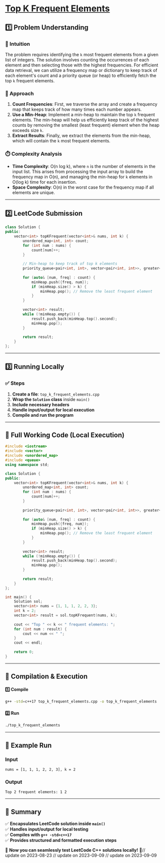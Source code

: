 # **[Top K Frequent Elements](https://leetcode.com/problems/top-k-frequent-elements/description/)**  

## **1️⃣ Problem Understanding**  
### **📌 Intuition**  
The problem requires identifying the `k` most frequent elements from a given list of integers. The solution involves counting the occurrences of each element and then selecting those with the highest frequencies. For efficient data retrieval, we can utilize a frequency map or dictionary to keep track of each element's count and a priority queue (or heap) to efficiently fetch the top `k` frequent elements.

### **🚀 Approach**  
1. **Count Frequencies**: First, we traverse the array and create a frequency map that keeps track of how many times each number appears.
2. **Use a Min-Heap**: Implement a min-heap to maintain the top `k` frequent elements. The min-heap will help us efficiently keep track of the highest counts by removing the smallest (least frequent) element when the heap exceeds size `k`.
3. **Extract Results**: Finally, we extract the elements from the min-heap, which will contain the `k` most frequent elements.

### **⏱️ Complexity Analysis**  
- **Time Complexity**: O(n log k), where `n` is the number of elements in the input list. This arises from processing the input array to build the frequency map in O(n), and managing the min-heap for `k` elements in O(log k) time for each insertion.
- **Space Complexity**: O(n) in the worst case for the frequency map if all elements are unique.

---  

## **2️⃣ LeetCode Submission**  
```cpp
class Solution {
public:
    vector<int> topKFrequent(vector<int>& nums, int k) {
        unordered_map<int, int> count;
        for (int num : nums) {
            count[num]++;
        }
        
        // Min-heap to keep track of top k elements
        priority_queue<pair<int, int>, vector<pair<int, int>>, greater<pair<int, int>>> minHeap;
        
        for (auto& [num, freq] : count) {
            minHeap.push({freq, num});
            if (minHeap.size() > k) {
                minHeap.pop(); // Remove the least frequent element
            }
        }
        
        vector<int> result;
        while (!minHeap.empty()) {
            result.push_back(minHeap.top().second);
            minHeap.pop();
        }
        
        return result;
    }
};
```  

---  

## **3️⃣ Running Locally**  
### **✅ Steps**  
1. **Create a file**: `top_k_frequent_elements.cpp`  
2. **Wrap the `Solution` class** inside `main()`  
3. **Include necessary headers**  
4. **Handle input/output for local execution**  
5. **Compile and run the program**  

---  

## **📝 Full Working Code (Local Execution)**  
```cpp
#include <iostream>
#include <vector>
#include <unordered_map>
#include <queue>
using namespace std;

class Solution {
public:
    vector<int> topKFrequent(vector<int>& nums, int k) {
        unordered_map<int, int> count;
        for (int num : nums) {
            count[num]++;
        }
        
        priority_queue<pair<int, int>, vector<pair<int, int>>, greater<pair<int, int>>> minHeap;
        
        for (auto& [num, freq] : count) {
            minHeap.push({freq, num});
            if (minHeap.size() > k) {
                minHeap.pop(); // Remove the least frequent element
            }
        }
        
        vector<int> result;
        while (!minHeap.empty()) {
            result.push_back(minHeap.top().second);
            minHeap.pop();
        }
        
        return result;
    }
};

int main() {
    Solution sol;
    vector<int> nums = {1, 1, 1, 2, 2, 3};
    int k = 2;
    vector<int> result = sol.topKFrequent(nums, k);
    
    cout << "Top " << k << " frequent elements: ";
    for (int num : result) {
        cout << num << " ";
    }
    cout << endl;
    
    return 0;
}
```  

---  

## **🔧 Compilation & Execution**  
#### **1️⃣ Compile**  
```bash
g++ -std=c++17 top_k_frequent_elements.cpp -o top_k_frequent_elements
```  

#### **2️⃣ Run**  
```bash
./top_k_frequent_elements
```  

---  

## **🎯 Example Run**  
### **Input**  
```
nums = [1, 1, 1, 2, 2, 3], k = 2
```  
### **Output**  
```
Top 2 frequent elements: 1 2 
```  

---  

## **📌 Summary**  
✅ **Encapsulates LeetCode solution inside `main()`**  
✅ **Handles input/output for local testing**  
✅ **Compiles with `g++ -std=c++17`**  
✅ **Provides structured and formatted execution steps**  

🚀 **Now you can seamlessly test LeetCode C++ solutions locally!** 🚀// update on 2023-08-23
// update on 2023-09-09
// update on 2023-09-09
